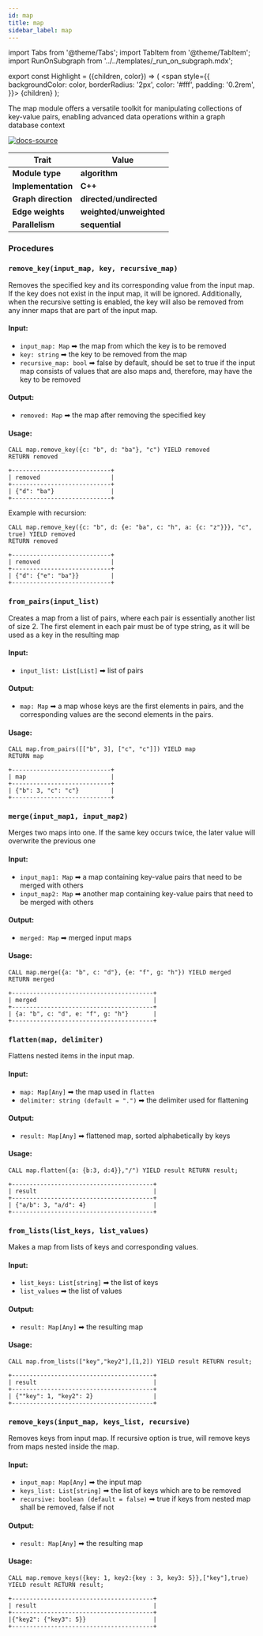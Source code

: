 ```yaml
---
id: map
title: map
sidebar_label: map
---
```


import Tabs from '@theme/Tabs';
import TabItem from '@theme/TabItem';
import RunOnSubgraph from '../../templates/_run_on_subgraph.mdx';

export const Highlight = ({children, color}) => (
<span
style={{
  backgroundColor: color,
  borderRadius: '2px',
  color: '#fff',
  padding: '0.2rem',
}}>
{children}
</span>
);

The map module offers a versatile toolkit for manipulating collections of key-value pairs, enabling advanced data operations within a graph database context

[![docs-source](https://img.shields.io/badge/source-map-FB6E00?logo=github&style=for-the-badge)](https://github.com/memgraph/mage/cpp/map_module)

| Trait               | Value                                                 |
| ------------------- | ----------------------------------------------------- |
| **Module type**     | <Highlight color="#FB6E00">**algorithm**</Highlight>  |
| **Implementation**  | <Highlight color="#FB6E00">**C++**</Highlight>        |
| **Graph direction** | <Highlight color="#FB6E00">**directed**</Highlight>/<Highlight color="#FB6E00">**undirected**</Highlight> |
| **Edge weights**    | <Highlight color="#FB6E00">**weighted**</Highlight>/<Highlight color="#FB6E00">**unweighted**</Highlight> |
| **Parallelism**     | <Highlight color="#FB6E00">**sequential**</Highlight> |

### Procedures

### `remove_key(input_map, key, recursive_map)`

Removes the specified key and its corresponding value from the input map. If the key does not exist in the input map, it will be ignored. Additionally, when the recursive setting is enabled, the key will also be removed from any inner maps that are part of the input map.

#### Input:

- `input_map: Map` ➡ the map from which the key is to be removed
- `key: string` ➡ the key to be removed from the map
- `recursive_map: bool` ➡ false by default, should be set to true if the input map consists of values that are also maps and, therefore, may have the key to be removed

#### Output:

- `removed: Map` ➡ the map after removing the specified key

#### Usage:

```cypher
CALL map.remove_key({c: "b", d: "ba"}, "c") YIELD removed
RETURN removed
```

```plaintext
+----------------------------+
| removed                    |
+----------------------------+
| {"d": "ba"}                |
+----------------------------+
```

Example with recursion:

```cypher
CALL map.remove_key({c: "b", d: {e: "ba", c: "h", a: {c: "z"}}}, "c", true) YIELD removed
RETURN removed
```

```plaintext
+----------------------------+
| removed                    |
+----------------------------+
| {"d": {"e": "ba"}}         |
+----------------------------+
```


### `from_pairs(input_list)`

Creates a map from a list of pairs, where each pair is essentially another list of size 2. The first element in each pair must be of type string, as it will be used as a key in the resulting map

#### Input:

- `input_list: List[List]` ➡ list of pairs


#### Output:

- `map: Map` ➡ a map whose keys are the first elements in pairs, and the corresponding values are the second elements in the pairs.

#### Usage:

```cypher
CALL map.from_pairs([["b", 3], ["c", "c"]]) YIELD map
RETURN map
```

```plaintext
+----------------------------+
| map                        |
+----------------------------+
| {"b": 3, "c": "c"}         |
+----------------------------+
```


### `merge(input_map1, input_map2)`

Merges two maps into one. If the same key occurs twice, the later value will overwrite the previous one

#### Input:

- `input_map1: Map` ➡ a map containing key-value pairs that need to be merged with others
- `input_map2: Map` ➡ another map containing key-value pairs that need to be merged with others


#### Output:

- `merged: Map` ➡ merged input maps

#### Usage:

```cypher
CALL map.merge({a: "b", c: "d"}, {e: "f", g: "h"}) YIELD merged
RETURN merged
```

```plaintext
+----------------------------------------+
| merged                                 |
+----------------------------------------+
| {a: "b", c: "d", e: "f", g: "h"}       |
+----------------------------------------+
```


### `flatten(map, delimiter)`

Flattens nested items in the input map.

#### Input:

- `map: Map[Any]` ➡ the map used in `flatten`
- `delimiter: string (default = ".")` ➡ the delimiter used for flattening


#### Output:

- `result: Map[Any]` ➡ flattened map, sorted alphabetically by keys

#### Usage:

```cypher
CALL map.flatten({a: {b:3, d:4}},"/") YIELD result RETURN result;
```

```plaintext
+----------------------------------------+
| result                                 |
+----------------------------------------+
| {"a/b": 3, "a/d": 4}                   |
+----------------------------------------+
```

### `from_lists(list_keys, list_values)`

Makes a map from lists of keys and corresponding values.

#### Input:

- `list_keys: List[string]` ➡ the list of keys
- `list_values` ➡ the list of values


#### Output:

- `result: Map[Any]` ➡ the resulting map

#### Usage:

```cypher
CALL map.from_lists(["key","key2"],[1,2]) YIELD result RETURN result;
```

```plaintext
+----------------------------------------+
| result                                 |
+----------------------------------------+
| {""key": 1, "key2": 2}                 |
+----------------------------------------+
```
### `remove_keys(input_map, keys_list, recursive)`

Removes keys from input map. If recursive option is true, will remove keys from maps nested inside the map. 

#### Input:

- `input_map: Map[Any]` ➡ the input map
- `keys_list: List[string]` ➡ the list of keys which are to be removed
- `recursive: boolean (default = false)` ➡ true if keys from nested map shall be removed, false if not


#### Output:

- `result: Map[Any]` ➡ the resulting map

#### Usage:

```cypher
CALL map.remove_keys({key: 1, key2:{key : 3, key3: 5}},["key"],true) YIELD result RETURN result;
```

```plaintext
+----------------------------------------+
| result                                 |
+----------------------------------------+
|{"key2": {"key3": 5}}                   |
+----------------------------------------+


